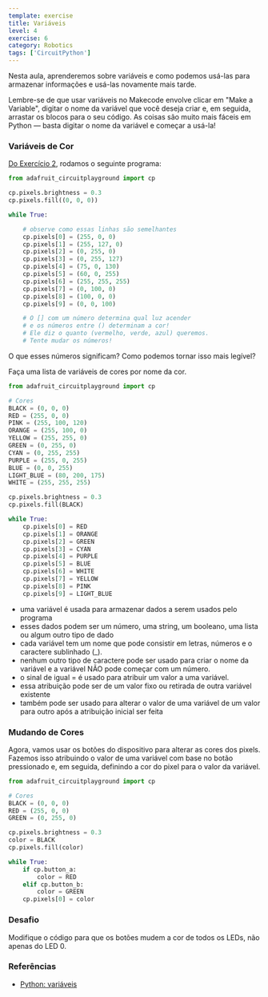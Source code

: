 ```yaml
---
template: exercise
title: Variáveis
level: 4
exercise: 6
category: Robotics
tags: ['CircuitPython']
---
```


Nesta aula, aprenderemos sobre variáveis ​​e como podemos usá-las para armazenar informações e usá-las novamente mais tarde.

Lembre-se de que usar variáveis ​​no Makecode envolve clicar em "Make a Variable", digitar o nome da variável que você deseja criar e, em seguida, arrastar os blocos para o seu código. As coisas são muito mais fáceis em Python — basta digitar o nome da variável e começar a usá-la!

### Variáveis de Cor

[Do Exercício 2](../E2), rodamos o seguinte programa:

```python
from adafruit_circuitplayground import cp

cp.pixels.brightness = 0.3
cp.pixels.fill((0, 0, 0))

while True:

    # observe como essas linhas são semelhantes
    cp.pixels[0] = (255, 0, 0)
    cp.pixels[1] = (255, 127, 0)
    cp.pixels[2] = (0, 255, 0)
    cp.pixels[3] = (0, 255, 127)
    cp.pixels[4] = (75, 0, 130)
    cp.pixels[5] = (60, 0, 255)
    cp.pixels[6] = (255, 255, 255)
    cp.pixels[7] = (0, 100, 0)
    cp.pixels[8] = (100, 0, 0)
    cp.pixels[9] = (0, 0, 100)

    # O [] com um número determina qual luz acender 
    # e os números entre () determinam a cor! 
    # Ele diz o quanto (vermelho, verde, azul) queremos. 
    # Tente mudar os números!
```

O que esses números significam? Como podemos tornar isso mais legível?

Faça uma lista de variáveis ​​de cores por nome da cor.

```python
from adafruit_circuitplayground import cp

# Cores
BLACK = (0, 0, 0)
RED = (255, 0, 0)
PINK = (255, 100, 120)
ORANGE = (255, 100, 0)
YELLOW = (255, 255, 0)
GREEN = (0, 255, 0)
CYAN = (0, 255, 255)
PURPLE = (255, 0, 255)
BLUE = (0, 0, 255)
LIGHT_BLUE = (80, 200, 175)
WHITE = (255, 255, 255)

cp.pixels.brightness = 0.3
cp.pixels.fill(BLACK)

while True:
    cp.pixels[0] = RED
    cp.pixels[1] = ORANGE
    cp.pixels[2] = GREEN
    cp.pixels[3] = CYAN
    cp.pixels[4] = PURPLE
    cp.pixels[5] = BLUE
    cp.pixels[6] = WHITE
    cp.pixels[7] = YELLOW
    cp.pixels[8] = PINK
    cp.pixels[9] = LIGHT_BLUE
```

- uma variável é usada para armazenar dados a serem usados ​​pelo programa
- esses dados podem ser um número, uma string, um booleano, uma lista ou algum outro tipo de dado
- cada variável tem um nome que pode consistir em letras, números e o caractere sublinhado (\_).
- nenhum outro tipo de caractere pode ser usado para criar o nome da variável e a variável NÃO pode começar com um número.
- o sinal de igual = é usado para atribuir um valor a uma variável.
- essa atribuição pode ser de um valor fixo ou retirada de outra variável existente
- também pode ser usado para alterar o valor de uma variável de um valor para outro após a atribuição inicial ser feita

### Mudando de Cores

Agora, vamos usar os botões do dispositivo para alterar as cores dos pixels. Fazemos isso atribuindo o valor de uma variável com base no botão pressionado e, em seguida, definindo a cor do pixel para o valor da variável.

```python
from adafruit_circuitplayground import cp

# Cores
BLACK = (0, 0, 0)
RED = (255, 0, 0)
GREEN = (0, 255, 0)

cp.pixels.brightness = 0.3
color = BLACK
cp.pixels.fill(color)

while True:
    if cp.button_a:
        color = RED
    elif cp.button_b:
        color = GREEN
    cp.pixels[0] = color
```

### Desafio

Modifique o código para que os botões mudem a cor de todos os LEDs, não apenas do LED 0.

### Referências

- [Python: variáveis](https://www.w3schools.com/python/python_variables.asp)
